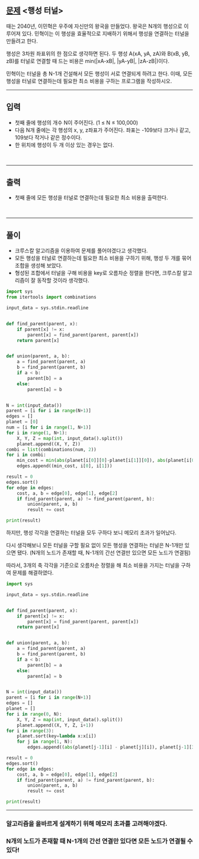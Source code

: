 ## [문제](https://www.acmicpc.net/problem/2887) <행성 터널>

때는 2040년, 이민혁은 우주에 자신만의 왕국을 만들었다. 왕국은 N개의 행성으로 이루어져 있다. 민혁이는 이 행성을 효율적으로 지배하기 위해서 행성을 연결하는 터널을 만들려고 한다.

행성은 3차원 좌표위의 한 점으로 생각하면 된다. 두 행성 A(xA, yA, zA)와 B(xB, yB, zB)를 터널로 연결할 때 드는 비용은 min(|xA-xB|, |yA-yB|, |zA-zB|)이다.

민혁이는 터널을 총 N-1개 건설해서 모든 행성이 서로 연결되게 하려고 한다. 이때, 모든 행성을 터널로 연결하는데 필요한 최소 비용을 구하는 프로그램을 작성하시오.
<br />

-----
## 입력

+ 첫째 줄에 행성의 개수 N이 주어진다. (1 ≤ N ≤ 100,000) 
+ 다음 N개 줄에는 각 행성의 x, y, z좌표가 주어진다. 좌표는 -109보다 크거나 같고, 109보다 작거나 같은 정수이다. 
+ 한 위치에 행성이 두 개 이상 있는 경우는 없다.
<br />

-----
## 출력

+ 첫째 줄에 모든 행성을 터널로 연결하는데 필요한 최소 비용을 출력한다.
<br />

-----
## 풀이

+ 크루스칼 알고리즘을 이용하여 문제를 풀어야겠다고 생각했다.
+ 모든 행성을 터널로 연결하는데 필요한 최소 비용을 구하기 위해, 행성 두 개를 묶어 조합을 생성해 보았다.
+ 형성된 조합에서 터널을 구해 비용을 key로 오름차순 정렬을 한다면, 크루스칼 알고리즘이 잘 동작할 것이라 생각했다. 
```python
import sys
from itertools import combinations

input_data = sys.stdin.readline


def find_parent(parent, x):
    if parent[x] != x:
        parent[x] = find_parent(parent, parent[x])
    return parent[x]


def union(parent, a, b):
    a = find_parent(parent, a)
    b = find_parent(parent, b)
    if a < b:
        parent[b] = a
    else:
        parent[a] = b


N = int(input_data())
parent = [i for i in range(N+1)]
edges = []
planet = [0]
num = [i for i in range(1, N+1)]
for i in range(1, N+1):
    X, Y, Z = map(int, input_data().split())
    planet.append((X, Y, Z))
combi = list(combinations(num, 2))
for i in combi:
    min_cost = min(abs(planet[i[0]][0]-planet[i[1]][0]), abs(planet[i[0]][1]-planet[i[1]][1]), abs(planet[i[0]][2]-planet[i[1]][2]))
    edges.append((min_cost, i[0], i[1]))

result = 0
edges.sort()
for edge in edges:
    cost, a, b = edge[0], edge[1], edge[2]
    if find_parent(parent, a) != find_parent(parent, b):
        union(parent, a, b)
        result += cost

print(result)
```

하지만, 행성 각각을 연결하는 터널을 모두 구하다 보니 메모리 초과가 일어났다.

다시 생각해보니 모든 터널을 구할 필요 없이 모든 행성을 연결하는 터널은 N-1개만 있으면 됐다. (N개의 노드가 존재할 때, N-1개의 간선 연결만 있으면 모든 노드가 연결됨)

따라서, 3개의 축 각각을 기준으로 오름차순 정렬을 해 최소 비용을 가지는 터널을 구하여 문제를 해결하였다.

```python
import sys

input_data = sys.stdin.readline


def find_parent(parent, x):
    if parent[x] != x:
        parent[x] = find_parent(parent, parent[x])
    return parent[x]


def union(parent, a, b):
    a = find_parent(parent, a)
    b = find_parent(parent, b)
    if a < b:
        parent[b] = a
    else:
        parent[a] = b


N = int(input_data())
parent = [i for i in range(N+1)]
edges = []
planet = []
for i in range(0, N):
    X, Y, Z = map(int, input_data().split())
    planet.append((X, Y, Z, i+1))
for i in range(3):
    planet.sort(key=lambda x:x[i])
    for j in range(1, N):
        edges.append((abs(planet[j-1][i] - planet[j][i]), planet[j-1][3], planet[j][3]))

result = 0
edges.sort()
for edge in edges:
    cost, a, b = edge[0], edge[1], edge[2]
    if find_parent(parent, a) != find_parent(parent, b):
        union(parent, a, b)
        result += cost

print(result)
```

-----

### 알고리즘을 올바르게 설계하기 위해 메모리 초과를 고려해야겠다.
### N개의 노드가 존재할 때 N-1개의 간선 연결만 있다면 모든 노드가 연결될 수 있다!